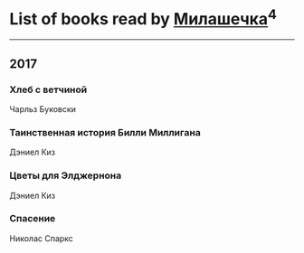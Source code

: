 # List of books read by [Милашечка](http://vk.com/id200601396)<sup>4</sup>
---

## 2017

### Хлеб с ветчиной
Чарльз Буковски


### Таинственная история Билли Миллигана
Дэниел Киз


### Цветы для Элджернона
Дэниел Киз


### Спасение
Николас Спаркс



